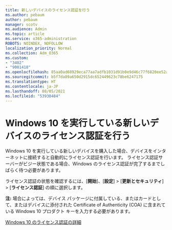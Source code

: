 ```yaml
---
title: 新しいデバイスのライセンス認証を行う
ms.author: pebaum
author: pebaum
manager: scotv
ms.audience: Admin
ms.topic: article
ms.service: o365-administration
ROBOTS: NOINDEX, NOFOLLOW
localization_priority: Normal
ms.collection: Adm_O365
ms.custom:
- "3402"
- "9001418"
ms.openlocfilehash: 85aa0ad68929eca77aa7adfb1031d91b0e9d46c77f6820ee52a7848cd4a19211
ms.sourcegitcommit: b5f7da89a650d2915dc652449623c78be6247175
ms.translationtype: HT
ms.contentlocale: ja-JP
ms.lasthandoff: 08/05/2021
ms.locfileid: "53938484"
---
```

# <a name="activating-a-new-device-running-windows-10"></a>Windows 10 を実行している新しいデバイスのライセンス認証を行う

Windows 10 を実行している新しいデバイスを購入した場合、デバイスをインターネットに接続すると自動的にライセンス認証を行います。 ライセンス認証サーバーがビジー状態である場合、Windows のライセンス認証が完了するまでしばらく待つ必要があります。

ライセンス認証の状態を確認するには、[**開始**]、[**設定**] > [**更新とセキュリティ**] > [**ライセンス認証**] の順に選択します。

**注:** 場合によっては、デバイス パッケージに付属している、またはカードとして、またはデバイスに添付された Certificate of Authenticity (COA) に含まれている Windows 10 プロダクト キーを入力する必要があります。

[Windows 10 のライセンス認証の詳細](https://support.microsoft.com/help/12440)